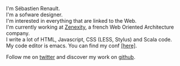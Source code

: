<!-- ![avatar](http://www.gravatar.com/avatar/37a4f3c85d56f03864c98dd0a9c61a1a?s=300&d=blank) -->

I'm Sébastien Renault.  
I'm a sofware designer.  
I'm interested in everything that are linked to the Web.  
I'm currently working at [Zenexity](http://zenexity.com), a french Web Oriented Architecture company.  
I write a lot of HTML, Javascript, CSS (LESS, Stylus) and Scala code.  
My code editor is emacs. You can find my conf [[here]](https://github.com/srenault/emacsconf).

Follow me on [twitter](http://twitter.com/srenaultcontact) and discover my work on [github](http://github.com/srenault).
